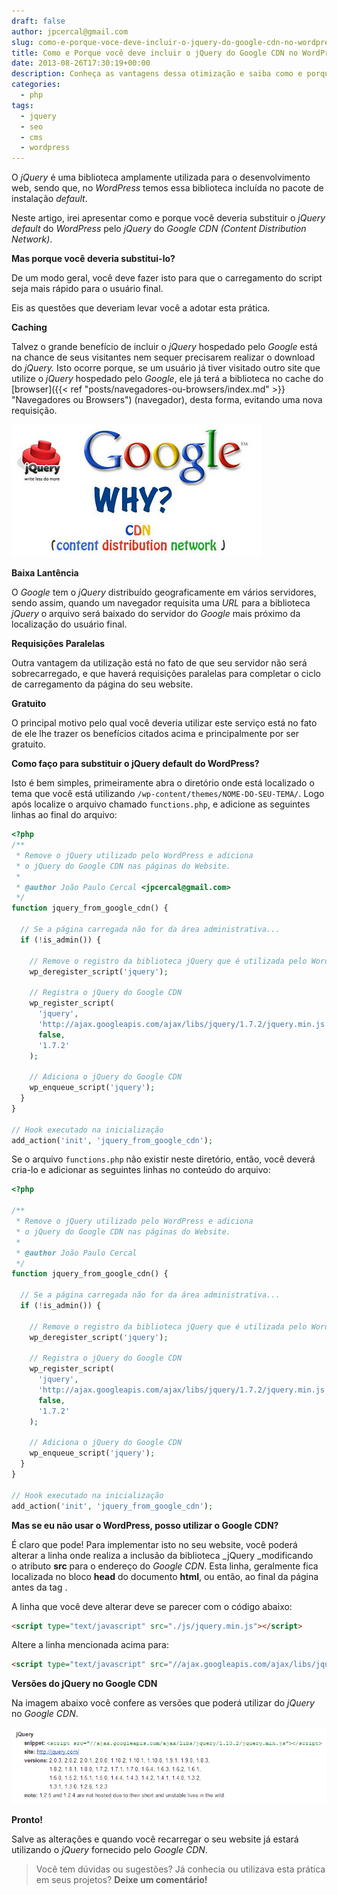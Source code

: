 ```yaml
---
draft: false
author: jpcercal@gmail.com
slug: como-e-porque-voce-deve-incluir-o-jquery-do-google-cdn-no-wordpress
title: Como e Porque você deve incluir o jQuery do Google CDN no WordPress
date: 2013-08-26T17:30:19+00:00
description: Conheça as vantagens dessa otimização e saiba como e porque incluir o jQuery do Google CDN irá fazer com que o carregamento do seu website seja reduzido.
categories:
  - php
tags: 
  - jquery
  - seo
  - cms
  - wordpress
---
```


O _jQuery_ é uma biblioteca amplamente utilizada para o desenvolvimento web, sendo que, no _WordPress_ temos essa biblioteca incluída no pacote de instalação _default_.

Neste artigo, irei apresentar como e porque você deveria substituir o _jQuery_ _default_ do _WordPress_ pelo _jQuery_ do _Google CDN (Content Distribution Network)_.

**Mas porque você deveria substitui-lo?**

De um modo geral, você deve fazer isto para que o carregamento do script seja mais rápido para o usuário final.

Eis as questões que deveriam levar você a adotar esta prática.

**Caching**

Talvez o grande benefício de incluir o _jQuery_ hospedado pelo _Google_ está na chance de seus visitantes nem sequer precisarem realizar o download do _jQuery._ Isto ocorre porque, se um usuário já tiver visitado outro site que utilize o _jQuery_ hospedado pelo _Google_, ele já terá a biblioteca no cache do [browser]({{< ref "posts/navegadores-ou-browsers/index.md" >}} "Navegadores ou Browsers") (navegador), desta forma, evitando uma nova requisição.

![Como e Porque você deve incluir o jQuery do Google CDN no Wordpress](Google-CDN-jQuery.jpg "Como e Porque você deve incluir o jQuery do Google CDN no Wordpress")

**Baixa Lantência**

O _Google_ tem o _jQuery_ distribuído geograficamente em vários servidores, sendo assim, quando um navegador requisita uma _URL_ para a biblioteca _jQuery_ o arquivo será baixado do servidor do _Google_ mais próximo da localização do usuário final.

**Requisições Paralelas**

Outra vantagem da utilização está no fato de que seu servidor não será sobrecarregado, e que haverá requisições paralelas para completar o ciclo de carregamento da página do seu website.

**Gratuito**

O principal motivo pelo qual você deveria utilizar este serviço está no fato de ele lhe trazer os benefícios citados acima e principalmente por ser gratuito.

**Como faço para substituir o jQuery default do WordPress?**

Isto é bem simples, primeiramente abra o diretório onde está localizado o tema que você está utilizando `/wp-content/themes/NOME-DO-SEU-TEMA/`. Logo após localize o arquivo chamado `functions.php`, e adicione as seguintes linhas ao final do arquivo:

```php
<?php
/**
 * Remove o jQuery utilizado pelo WordPress e adiciona
 * o jQuery do Google CDN nas páginas do Website.
 *
 * @author João Paulo Cercal <jpcercal@gmail.com>
 */
function jquery_from_google_cdn() {

  // Se a página carregada não for da área administrativa...
  if (!is_admin()) {

    // Remove o registro da biblioteca jQuery que é utilizada pelo WordPress
    wp_deregister_script('jquery');

    // Registra o jQuery do Google CDN
    wp_register_script(
      'jquery',
      'http://ajax.googleapis.com/ajax/libs/jquery/1.7.2/jquery.min.js',
      false,
      '1.7.2'
    );

    // Adiciona o jQuery do Google CDN
    wp_enqueue_script('jquery');
  }
}

// Hook executado na inicialização
add_action('init', 'jquery_from_google_cdn');
```

Se o arquivo `functions.php` não existir neste diretório, então, você deverá cria-lo e adicionar as seguintes linhas no conteúdo do arquivo:

```php
<?php

/**
 * Remove o jQuery utilizado pelo WordPress e adiciona
 * o jQuery do Google CDN nas páginas do Website.
 *
 * @author João Paulo Cercal
 */
function jquery_from_google_cdn() {

  // Se a página carregada não for da área administrativa...
  if (!is_admin()) {

    // Remove o registro da biblioteca jQuery que é utilizada pelo WordPress
    wp_deregister_script('jquery');

    // Registra o jQuery do Google CDN
    wp_register_script(
      'jquery',
      'http://ajax.googleapis.com/ajax/libs/jquery/1.7.2/jquery.min.js',
      false,
      '1.7.2'
    );

    // Adiciona o jQuery do Google CDN
    wp_enqueue_script('jquery');
  }
}

// Hook executado na inicialização
add_action('init', 'jquery_from_google_cdn');
```

**Mas se eu não usar o WordPress, posso utilizar o Google CDN?**

É claro que pode! Para implementar isto no seu website, você poderá alterar a linha onde realiza a inclusão da 
biblioteca _jQuery _modificando o atributo **src** para o endereço do _Google CDN_. Esta linha, geralmente fica 
localizada no bloco **head** do documento **html**, ou então, ao final da página antes da tag .

A linha que você deve alterar deve se parecer com o código abaixo:

```html
<script type="text/javascript" src="./js/jquery.min.js"></script>
```

Altere a linha mencionada acima para:

```html
<script type="text/javascript" src="//ajax.googleapis.com/ajax/libs/jquery/1.7.2/jquery.min.js"></script>
```

**Versões do jQuery no Google CDN**

Na imagem abaixo você confere as versões que poderá utilizar do _jQuery_ no _Google CDN_.

![Como e Porque você deve incluir o jQuery do Google CDN no Wordpress](jQuery-screenshot-do-Google-CDN.png "Como e Porque você deve incluir o jQuery do Google CDN no Wordpress")

**Pronto!**

Salve as alterações e quando você recarregar o seu website já estará utilizando o _jQuery_ fornecido pelo _Google CDN_.

> Você tem dúvidas ou sugestões? Já conhecia ou utilizava esta prática em seus projetos? **Deixe um comentário!**

